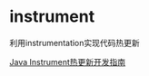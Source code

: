 # instrument
利用instrumentation实现代码热更新

[Java Instrument热更新开发指南](http://jasonchanbest.github.io/blog/2018/12/14/Java%20Instrument%E7%83%AD%E6%9B%B4%E6%96%B0%E5%BC%80%E5%8F%91%E6%8C%87%E5%8D%97/)